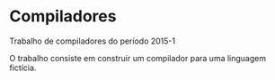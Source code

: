 # Compiladores
Trabalho de compiladores do período 2015-1

O trabalho consiste em construir um compilador para uma linguagem fictícia.
